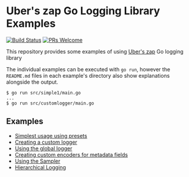 # Uber's zap Go Logging Library Examples

[![Build Status](https://github.com/arcanericky/zap-examples/workflows/Build/badge.svg?branch=main)](https://github.com/arcanericky/zap-examples/actions?query=workflow%3ABuild)
[![PRs Welcome](https://img.shields.io/badge/PRs-welcome-brightgreen.svg)](http://makeapullrequest.com)

This repository provides some examples of using [Uber's zap](https://github.com/uber-go/zap) Go logging library

The individual examples can be executed with `go run`, however the `README.md` files in each example's directory also show explanations alongside the output.

```console
$ go run src/simple1/main.go
...
$ go run src/customlogger/main.go
```

## Examples

* [Simplest usage using presets](./src/simple1)
* [Creating a custom logger](./src/customlogger)
* [Using the global logger](./src/globallogger)
* [Creating custom encoders for metadata fields](./src/customencoder)
* [Using the Sampler](./src/sampler)
* [Hierarchical Logging](./src/hierarchical)
